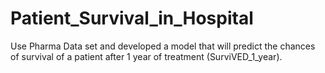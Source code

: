 # Patient_Survival_in_Hospital
Use Pharma Data set and developed a model that will predict the chances of survival of a patient after 1 year of treatment (SurviVED_1_year).
